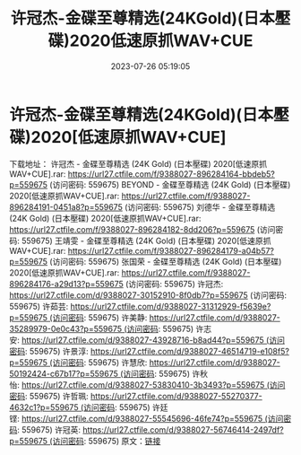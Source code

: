 ﻿---
title: 许冠杰-金碟至尊精选(24KGold)(日本壓碟)2020低速原抓WAV+CUE
date: 2023-07-26 05:19:05
categories: WAV车载音乐、镜像
tags: 华语中文
---
# 许冠杰-金碟至尊精选(24KGold)(日本壓碟)2020[低速原抓WAV+CUE]

下载地址：
许冠杰 - 金碟至尊精选 (24K Gold) (日本壓碟) 2020[低速原抓WAV+CUE].rar: https://url27.ctfile.com/f/9388027-896284164-bbdeb5?p=559675
(访问密码: 559675)
BEYOND - 金碟至尊精选 (24K Gold) (日本壓碟) 2020[低速原抓WAV+CUE].rar:
https://url27.ctfile.com/f/9388027-896284191-0451a8?p=559675
(访问密码: 559675)
刘德华 - 金碟至尊精选 (24K Gold) (日本壓碟) 2020[低速原抓WAV+CUE].rar: https://url27.ctfile.com/f/9388027-896284182-8dd206?p=559675
(访问密码: 559675)
王靖雯 - 金碟至尊精选 (24K Gold) (日本壓碟) 2020[低速原抓WAV+CUE].rar: https://url27.ctfile.com/f/9388027-896284179-a04b57?p=559675
(访问密码: 559675)
张国荣 - 金碟至尊精选 (24K Gold) (日本壓碟) 2020[低速原抓WAV+CUE].rar: https://url27.ctfile.com/f/9388027-896284176-a29d13?p=559675
(访问密码: 559675)
许冠杰: https://url27.ctfile.com/d/9388027-30152910-8f0db7?p=559675
(访问密码: 559675)
许茹芸: https://url27.ctfile.com/d/9388027-31312929-f5639e?p=559675 (访问密码:
559675)
许美静: https://url27.ctfile.com/d/9388027-35289979-0e0c43?p=559675 (访问密码:
559675)
许志安: https://url27.ctfile.com/d/9388027-43928716-b8ad44?p=559675 (访问密码:
559675)
许景淳: https://url27.ctfile.com/d/9388027-46514719-e108f5?p=559675 (访问密码:
559675)
许慧欣: https://url27.ctfile.com/d/9388027-50192424-c67b17?p=559675 (访问密码:
559675)
许秋怡: https://url27.ctfile.com/d/9388027-53830410-3b3493?p=559675 (访问密码:
559675)
许哲珮: https://url27.ctfile.com/d/9388027-55270377-4632c1?p=559675 (访问密码:
559675)
许廷铿: https://url27.ctfile.com/d/9388027-55545696-46fe74?p=559675 (访问密码:
559675)
许冠英: https://url27.ctfile.com/d/9388027-56746414-2497df?p=559675 (访问密码:
559675)
原文：[链接](https://blog.sina.com.cn/s/blog_1647c7e76010312ue.html)